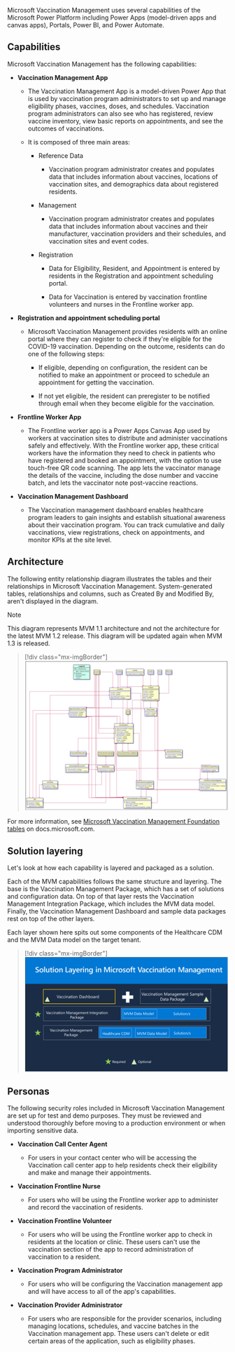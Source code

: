 Microsoft Vaccination Management uses several capabilities of the Microsoft Power Platform including Power Apps (model-driven apps and canvas apps), Portals, Power BI, and Power Automate.

## Capabilities

Microsoft Vaccination Management has the following capabilities:

- **Vaccination Management App**

  - The Vaccination Management App is a model-driven Power App that is used by vaccination program administrators to set up and manage eligibility phases, vaccines, doses, and schedules. Vaccination program administrators can also see who has registered, review vaccine inventory, view basic reports on appointments, and see the outcomes of vaccinations.

  - It is composed of three main areas:

    - Reference Data

      - Vaccination program administrator creates and populates data that includes information about vaccines, locations of vaccination sites, and demographics data about registered residents.

    - Management

      - Vaccination program administrator creates and populates data that includes information about vaccines and their manufacturer, vaccination providers and their schedules, and vaccination sites and event codes.

    - Registration

      - Data for Eligibility, Resident, and Appointment is entered by residents in the Registration and appointment scheduling portal.

      - Data for Vaccination is entered by vaccination frontline volunteers and nurses in the Frontline worker app.

- **Registration and appointment scheduling portal**

  - Microsoft Vaccination Management provides residents with an online portal where they can register to check if they're eligible for the COVID-19 vaccination. Depending on the outcome, residents can do one of the following steps:

    - If eligible, depending on configuration, the resident can be notified to make an appointment or proceed to schedule an appointment for getting the vaccination.

    - If not yet eligible, the resident can preregister to be notified through email when they become eligible for the vaccination.

- **Frontline Worker App**

  - The Frontline worker app is a Power Apps Canvas App used by workers at vaccination sites to distribute and administer vaccinations safely and effectively. With the Frontline worker app, these critical workers have the information they need to check in patients who have registered and booked an appointment, with the option to use touch-free QR code scanning. The app lets the vaccinator manage the details of the vaccine, including the dose number and vaccine batch, and lets the vaccinator note post-vaccine reactions.

- **Vaccination Management Dashboard**

  - The Vaccination management dashboard enables healthcare program leaders to gain insights and establish situational awareness about their vaccination program. You can track cumulative and daily vaccinations, view registrations, check on appointments, and monitor KPIs at the site level.

## Architecture

The following entity relationship diagram illustrates the tables and their relationships in Microsoft Vaccination Management. System-generated tables, relationships and columns, such as Created By and Modified By, aren't displayed in the diagram.

> [!note]
> This diagram represents MVM 1.1 architecture and not the architecture for the latest MVM 1.2 release. This diagram will be updated again when MVM 1.3 is released.

> [!div class="mx-imgBorder"]
> [![Entity relationship diagram that illustrates the tables and their relationships in Microsoft Vaccination Management.](../media/entity-relationship-diagram.png)](../media/entity-relationship-diagram.png#lightbox)

For more information, see [Microsoft Vaccination Management Foundation tables](/dynamics365/industry/vaccination-management/extend/?azure-portal=true#microsoft-vaccination-management-foundation-tables) on docs.microsoft.com.

## Solution layering

Let's look at how each capability is layered and packaged as a solution.

Each of the MVM capabilities follows the same structure and layering. The base is the Vaccination Management Package, which has a set of solutions and configuration data. On top of that layer rests the Vaccination Management Integration Package, which includes the MVM data model. Finally, the Vaccination Management Dashboard and sample data packages rest on top of the other layers.

Each layer shown here spits out some components of the Healthcare CDM and the MVM Data model on the target tenant.

> [!div class="mx-imgBorder"]
> [![Diagram of solution layering used in M V M.](../media/solution-layering.png)](../media/solution-layering.png#lightbox)

## Personas

The following security roles included in Microsoft Vaccination Management are set up for test and demo purposes. They must be reviewed and understood thoroughly before moving to a production environment or when importing sensitive data.

- **Vaccination Call Center Agent**

  - For users in your contact center who will be accessing the Vaccination call center app to help residents check their eligibility and make and manage their appointments.

- **Vaccination Frontline Nurse**

  - For users who will be using the Frontline worker app to administer and record the vaccination of residents.

- **Vaccination Frontline Volunteer**

  - For users who will be using the Frontline worker app to check in residents at the location or clinic. These users can't use the vaccination section of the app to record administration of vaccination to a resident.

- **Vaccination Program Administrator**

  - For users who will be configuring the Vaccination management app and will have access to all of the app's capabilities.

- **Vaccination Provider Administrator**

  - For users who are responsible for the provider scenarios, including managing locations, schedules, and vaccine batches in the Vaccination management app. These users can't delete or edit certain areas of the application, such as eligibility phases.
